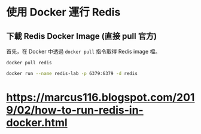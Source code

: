 # 使用 Docker 運行 Redis

## 下載 Redis Docker Image (直接 pull 官方)

首先，在 Docker 中透過 `docker pull` 指令取得 Redis image 檔。

```bash
docker pull redis
```

```bash
docker run --name redis-lab -p 6379:6379 -d redis
```

# https://marcus116.blogspot.com/2019/02/how-to-run-redis-in-docker.html
